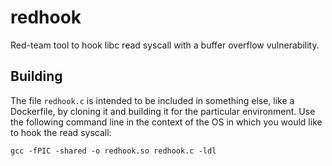 # redhook
Red-team tool to hook libc read syscall with a buffer overflow vulnerability.

## Building

The file `redhook.c` is intended to be included in something else, like a Dockerfile, by cloning it and building it for the particular environment. Use the following command line in the context of the OS in which you would like to hook the read syscall:
```
gcc -fPIC -shared -o redhook.so redhook.c -ldl
```
